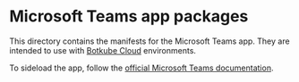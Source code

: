 # Microsoft Teams app packages

This directory contains the manifests for the Microsoft Teams app. They are intended to use with [Botkube Cloud](https://app.botkube.io) environments.

To sideload the app, follow the [official Microsoft Teams documentation](https://docs.microsoft.com/en-us/microsoftteams/platform/concepts/apps/apps-upload#upload-your-package-into-microsoft-teams).
